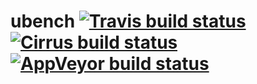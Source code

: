 # ubench [![Travis build status][travis-badge]][travis-url] [![Cirrus build status][cirrus-badge]][cirrus-url] [![AppVeyor build status][appveyor-badge]][appveyor-url]

[travis-badge]: https://travis-ci.org/egraff/ubench.svg?branch=master
[travis-url]: https://travis-ci.org/egraff/ubench

[cirrus-badge]: https://api.cirrus-ci.com/github/egraff/ubench.svg?branch=master
[cirrus-url]: https://cirrus-ci.com/github/egraff/ubench

[appveyor-badge]: https://ci.appveyor.com/api/projects/status/80uhxuk52d0ayxcq/branch/master?svg=true
[appveyor-url]: https://ci.appveyor.com/project/egraff/ubench/branch/master
